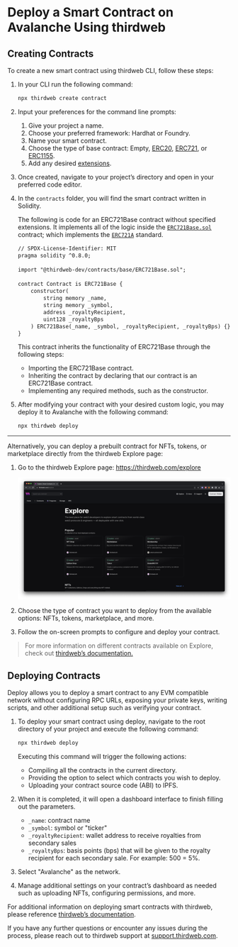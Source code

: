 # Deploy a Smart Contract on Avalanche Using thirdweb

## Creating Contracts

To create a new smart contract using thirdweb CLI, follow these steps:

1. In your CLI run the following command:

   ```bash
   npx thirdweb create contract
   ```

2. Input your preferences for the command line prompts:
   1. Give your project a name.
   2. Choose your preferred framework: Hardhat or Foundry.
   3. Name your smart contract.
   4. Choose the type of base contract: Empty, [ERC20](https://portal.thirdweb.com/solidity/base-contracts/erc20base),
   [ERC721](https://portal.thirdweb.com/solidity/base-contracts/erc721base), or [ERC1155](https://portal.thirdweb.com/solidity/base-contracts/erc1155base).
   5. Add any desired [extensions](https://portal.thirdweb.com/solidity/extensions).
3. Once created, navigate to your project’s directory and open in your preferred code editor.
4. In the `contracts` folder, you will find the smart contract written in Solidity.

   The following is code for an ERC721Base contract without specified extensions. It implements all
   of the logic inside the [`ERC721Base.sol`](https://github.com/thirdweb-dev/contracts/blob/main/contracts/base/ERC721Base.sol)
   contract; which implements the
   [`ERC721A`](https://github.com/thirdweb-dev/contracts/blob/main/contracts/eip/ERC721A.sol) standard.

   ```solidity
   // SPDX-License-Identifier: MIT
   pragma solidity ^0.8.0;

   import "@thirdweb-dev/contracts/base/ERC721Base.sol";

   contract Contract is ERC721Base {
       constructor(
           string memory _name,
           string memory _symbol,
           address _royaltyRecipient,
           uint128 _royaltyBps
       ) ERC721Base(_name, _symbol, _royaltyRecipient, _royaltyBps) {}
   }
   ```

   This contract inherits the functionality of ERC721Base through the following steps:

   - Importing the ERC721Base contract.
   - Inheriting the contract by declaring that our contract is an ERC721Base contract.
   - Implementing any required methods, such as the constructor.

5. After modifying your contract with your desired custom logic, you may deploy it to Avalanche
with the following command:

   ```bash
   npx thirdweb deploy
   ```

---

Alternatively, you can deploy a prebuilt contract for NFTs, tokens, or marketplace directly from the
thirdweb Explore page:

1. Go to the thirdweb Explore page: <https://thirdweb.com/explore>

   ![thirdweb Explore page](../../../static/img/thirdweb-explore.png)

2. Choose the type of contract you want to deploy from the available options: NFTs, tokens,
marketplace, and more.
3. Follow the on-screen prompts to configure and deploy your contract.

> For more information on different contracts available on Explore, check out [thirdweb’s documentation.](https://portal.thirdweb.com/pre-built-contracts)

## Deploying Contracts

Deploy allows you to deploy a smart contract to any EVM compatible network without configuring RPC
URLs, exposing your private keys, writing scripts, and other additional setup such as verifying your
contract.

1. To deploy your smart contract using deploy, navigate to the root directory of your project and
execute the following command:

   ```bash
   npx thirdweb deploy
   ```

   Executing this command will trigger the following actions:

   - Compiling all the contracts in the current directory.
   - Providing the option to select which contracts you wish to deploy.
   - Uploading your contract source code (ABI) to IPFS.

2. When it is completed, it will open a dashboard interface to finish filling out the parameters.
   - `_name`: contract name
   - `_symbol`: symbol or "ticker"
   - `_royaltyRecipient`: wallet address to receive royalties from secondary sales
   - `_royaltyBps`: basis points (bps) that will be given to the royalty recipient for each
   secondary sale. For example: 500 = 5%.
3. Select "Avalanche" as the network.
4. Manage additional settings on your contract’s dashboard as needed such as uploading NFTs,
configuring permissions, and more.

For additional information on deploying smart contracts with thirdweb, please reference [thirdweb’s documentation](https://portal.thirdweb.com/deploy).

If you have any further questions or encounter any issues during the process, please reach out to
thirdweb support at [support.thirdweb.com](http://support.thirdweb.com/).
